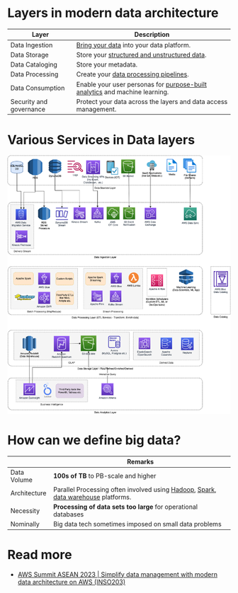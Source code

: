 # Layers in modern data architecture

| Layer                   | Description                                                                                  |
|-------------------------|----------------------------------------------------------------------------------------------|
| Data Ingestion          | [Bring your data](../4_MessageBrokersEDA/Kafka/Readme.md) into your data platform.           |
| Data Storage            | Store your [structured and unstructured data](DataStorage).                                  |
| Data Cataloging         | Store your metadata.                                                                         |
| Data Processing         | Create your [data processing pipelines](DataProcessing).                                     |
| Data Consumption        | Enable your user personas for [purpose-built analytics](DataAnalytics) and machine learning. |
| Security and governance | Protect your data across the layers and data access management.                              |

# Various Services in Data layers

![](Data-Architecture-ETL-Ingestion-Processing-Analytics.png)

# How can we define big data?

|              | Remarks                                                                                                                                                                              |
|--------------|--------------------------------------------------------------------------------------------------------------------------------------------------------------------------------------|
| Data Volume  | **100s of TB** to PB-scale and higher                                                                                                                                                |
| Architecture | Parallel Processing often involved using [Hadoop](ApacheHadoop/Readme.md), [Spark](DataProcessing/ApacheSpark.md), [data warehouse](DataStorage/DataWarehouses/Readme.md) platforms. |
| Necessity    | **Processing of data sets too large** for operational databases                                                                                                                      |
| Nominally    | Big data tech sometimes imposed on small data problems                                                                                                                               |

# Read more
- [AWS Summit ASEAN 2023 | Simplify data management with modern data architecture on AWS (INSO203)](https://www.youtube.com/watch?v=hwF0AZaUc6U)